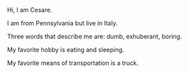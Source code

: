 Hi, I am Cesare.

I am from Pennsylvania but live in Italy.

Three words that describe me are: dumb, exhuberant, boring.

My favorite hobby is eating and sleeping.

My favorite means of transportation is a truck. 
